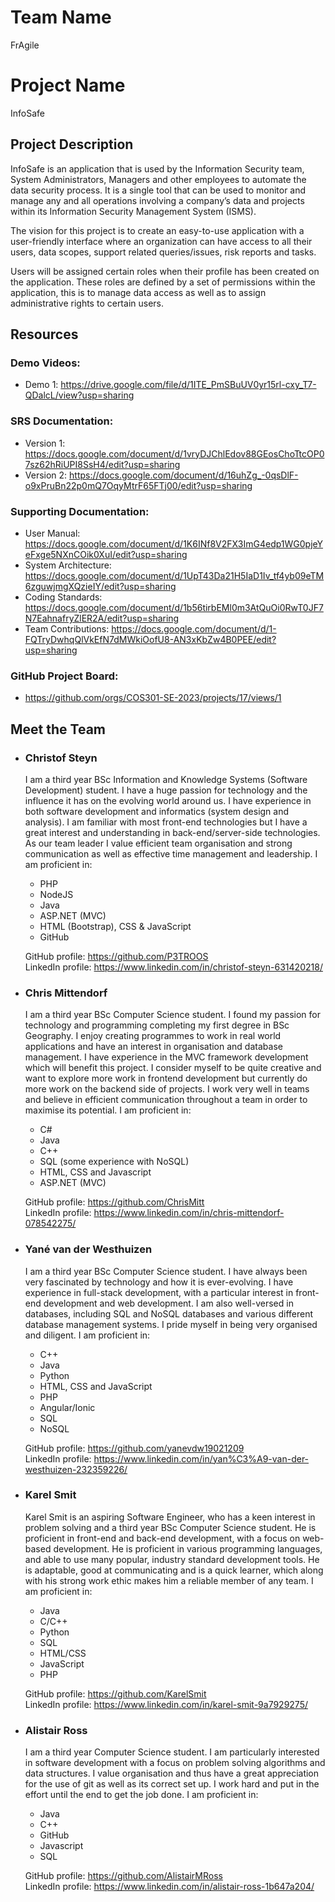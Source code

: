 # Team Name

FrAgile

# Project Name

InfoSafe

## Project Description

InfoSafe is an application that is used by the Information Security team, System Administrators, Managers and other employees to automate the data security process. It is a single tool that can be used to monitor and manage any and all operations involving a company’s data and projects within its Information Security Management System (ISMS).

The vision for this project is to create an easy-to-use application with a user-friendly interface where an organization can have access to all their users, data scopes, support related queries/issues, risk reports and tasks.

Users will be assigned certain roles when their profile has been created on the application. These roles are defined by a set of permissions within the application, this is to manage data access as well as to assign administrative rights to certain users.


## Resources

### Demo Videos:
- Demo 1: https://drive.google.com/file/d/1ITE_PmSBuUV0yr15rl-cxy_T7-QDalcL/view?usp=sharing

### SRS Documentation:
- Version 1: https://docs.google.com/document/d/1vryDJChlEdov88GEosChoTtcOP07sz62hRiUPI8SsH4/edit?usp=sharing
- Version 2: https://docs.google.com/document/d/16uhZg_-0qsDlF-o9xPruBn22p0mQ7OqyMtrF65FTj00/edit?usp=sharing

### Supporting Documentation:
- User Manual: https://docs.google.com/document/d/1K6INf8V2FX3ImG4edp1WG0pjeYeFxge5NXnCOik0XuI/edit?usp=sharing
- System Architecture: https://docs.google.com/document/d/1UpT43Da21H5IaD1Iv_tf4yb09eTM6zguwjmgXQzieIY/edit?usp=sharing
- Coding Standards: https://docs.google.com/document/d/1b56tirbEMl0m3AtQuOi0RwT0JF7N7EahnafryZlER2A/edit?usp=sharing
- Team Contributions: https://docs.google.com/document/d/1-FQTryDwhqQlVkEfN7dMWkiOofU8-AN3xKbZw4B0PEE/edit?usp=sharing

### GitHub Project Board:

-   https://github.com/orgs/COS301-SE-2023/projects/17/views/1

## Meet the Team

- ### Christof Steyn
  I am a third year BSc Information and Knowledge Systems (Software Development) student. I have a huge passion for technology and the influence it has on the evolving world around us. I have experience in both software development and informatics (system design and analysis). I am familiar with most front-end technologies but I have a great interest and understanding in back-end/server-side technologies. As our team leader I value efficient team organisation and strong communication as well as effective time management and leadership.
  I am proficient in:
  - PHP
  - NodeJS
  - Java
  - ASP.NET (MVC)
  - HTML (Bootstrap), CSS & JavaScript
  - GitHub

  GitHub profile:   https://github.com/P3TROOS \
  LinkedIn profile: https://www.linkedin.com/in/christof-steyn-631420218/

- ### Chris Mittendorf
  I am a third year BSc Computer Science student. I found my passion for technology and programming completing my first degree in BSc Geography. I enjoy creating programmes to work in real world applications and have an interest in organisation and database management. I have experience in the MVC framework development which will benefit this project. I consider myself to be quite creative and want to explore more work in frontend development but currently do more work on the backend side of projects. I work very well in teams and believe in efficient communication throughout a team in order to maximise its potential.
  I am proficient in:
  - C#
  - Java
  - C++
  - SQL (some experience with NoSQL)
  - HTML, CSS and Javascript
  - ASP.NET (MVC)

  GitHub profile:   https://github.com/ChrisMitt \
  LinkedIn profile: https://www.linkedin.com/in/chris-mittendorf-078542275/

- ### Yané van der Westhuizen
  I am a third year BSc Computer Science student. I have always been very fascinated by technology and how it is ever-evolving. I have experience in full-stack development, with a particular interest in front-end development and web development. I am also well-versed in databases, including SQL and NoSQL databases and various different database management systems. I pride myself in being very organised and diligent.
  I am proficient in:
  - C++
  - Java
  - Python
  - HTML, CSS and JavaScript
  - PHP
  - Angular/Ionic
  - SQL
  - NoSQL

  GitHub profile:   https://github.com/yanevdw19021209 \
  LinkedIn profile: https://www.linkedin.com/in/yan%C3%A9-van-der-westhuizen-232359226/

- ### Karel Smit
  Karel Smit is an aspiring Software Engineer, who has a keen interest in problem solving and a third year BSc Computer Science student. He is proficient in front-end and back-end development, with a focus on web-based development. He is proficient in various programming languages, and able to use many popular, industry standard development tools. He is adaptable, good at communicating and is a quick learner, which along with his strong work ethic makes him a reliable member of any team.
  I am proficient in:
  - Java
  - C/C++
  - Python
  - SQL
  - HTML/CSS
  - JavaScript
  - PHP

  GitHub profile:   https://github.com/KarelSmit \
  LinkedIn profile: https://www.linkedin.com/in/karel-smit-9a7929275/

- ### Alistair Ross
  I am a third year Computer Science student. I am particularly interested in software development with a focus on problem solving algorithms and data structures.  I value organisation and thus have a great appreciation for the use of git as well as its correct set up. I work hard and put in the effort until the end to get the job done.
  I am proficient in:
  - Java
  - C++
  - GitHub
  - Javascript
  - SQL

  GitHub profile:   https://github.com/AlistairMRoss \
  LinkedIn profile: https://www.linkedin.com/in/alistair-ross-1b647a204/